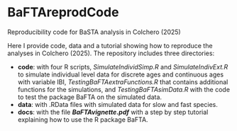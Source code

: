 # BaFTAreprodCode
Reproducibility code for BaSTA analysis in Colchero (2025)

Here I provide code, data and a tutorial showing how to reproduce the analyses in Colchero (2025). The repository includes three directories:

- **code**: with four R scripts, *SimulateIndividSimp.R* and *SimulateIndivExt.R* to simulate individual level data for discrete ages and continuous ages with variable IBI, *TestingBaFTAextraFunctions.R* that contains additional functions for the simulations, and *TestingBaFTAsimData.R* with the code to test the package BaFTA on the simulated data.
- **data**: with .RData files with simulated data for slow and fast species.
- **docs**: with the file ***BaFTAvignette.pdf*** with a step by step tutorial explaining how to use the R package BaFTA.

